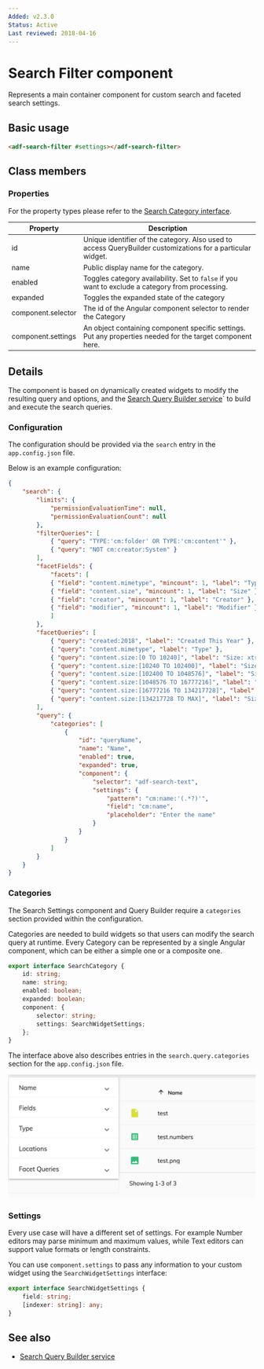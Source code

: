 ```yaml
---
Added: v2.3.0
Status: Active
Last reviewed: 2018-04-16
---
```


# Search Filter component

Represents a main container component for custom search and faceted search settings.

## Basic usage

```html
<adf-search-filter #settings></adf-search-filter>
```

## Class members

### Properties

For the property types please refer to the [Search Category interface](#categories).

| Property | Description |
| --- | --- |
| id | Unique identifier of the category. Also used to access QueryBuilder customizations for a particular widget. |
| name | Public display name for the category.  |
| enabled | Toggles category availability. Set to `false` if you want to exclude a category from processing. |
| expanded | Toggles the expanded state of the category  |
| component.selector | The id of the Angular component selector to render the Category |
| component.settings | An object containing component specific settings. Put any properties needed for the target component here. |

## Details

The component is based on dynamically created widgets to modify the resulting query and options,
and the [Search Query Builder service](search-query-builder.service.md)` to build and execute the search queries.

### Configuration

The configuration should be provided via the `search` entry in the `app.config.json` file.

Below is an example configuration:

```json
{
    "search": {
        "limits": {
            "permissionEvaluationTime": null,
            "permissionEvaluationCount": null
        },
        "filterQueries": [
            { "query": "TYPE:'cm:folder' OR TYPE:'cm:content'" },
            { "query": "NOT cm:creator:System" }
        ],
        "facetFields": {
            "facets": [
            { "field": "content.mimetype", "mincount": 1, "label": "Type" },
            { "field": "content.size", "mincount": 1, "label": "Size" },
            { "field": "creator", "mincount": 1, "label": "Creator" },
            { "field": "modifier", "mincount": 1, "label": "Modifier" }
            ]
        },
        "facetQueries": [
            { "query": "created:2018", "label": "Created This Year" },
            { "query": "content.mimetype", "label": "Type" },
            { "query": "content.size:[0 TO 10240]", "label": "Size: xtra small"},
            { "query": "content.size:[10240 TO 102400]", "label": "Size: small"},
            { "query": "content.size:[102400 TO 1048576]", "label": "Size: medium" },
            { "query": "content.size:[1048576 TO 16777216]", "label": "Size: large" },
            { "query": "content.size:[16777216 TO 134217728]", "label": "Size: xtra large" },
            { "query": "content.size:[134217728 TO MAX]", "label": "Size: XX large" }
        ],
        "query": {
            "categories": [
                {
                    "id": "queryName",
                    "name": "Name",
                    "enabled": true,
                    "expanded": true,
                    "component": {
                        "selector": "adf-search-text",
                        "settings": {
                            "pattern": "cm:name:'(.*?)'",
                            "field": "cm:name",
                            "placeholder": "Enter the name"
                        }
                    }
                }
            ]
        }
    }
}
```

### Categories

The Search Settings component and Query Builder require a `categories` section provided within the configuration.

Categories are needed to build widgets so that users can modify the search query at runtime. Every Category can be represented by a single Angular component, which can be either a simple one or a
composite one.

```ts
export interface SearchCategory {
    id: string;
    name: string;
    enabled: boolean;
    expanded: boolean;
    component: {
        selector: string;
        settings: SearchWidgetSettings;
    };
}
```

The interface above also describes entries in the `search.query.categories` section for the `app.config.json` file.

![Search Categories](../docassets/images/search-categories-01.png)

### Settings

Every use case will have a different set of settings.
For example Number editors may parse minimum and maximum values, while Text editors can support value formats or length constraints.

You can use `component.settings` to pass any information to your custom widget using the 
`SearchWidgetSettings` interface:

```ts
export interface SearchWidgetSettings {
    field: string;
    [indexer: string]: any;
}
```

## See also

- [Search Query Builder service](search-query-builder.service.md)